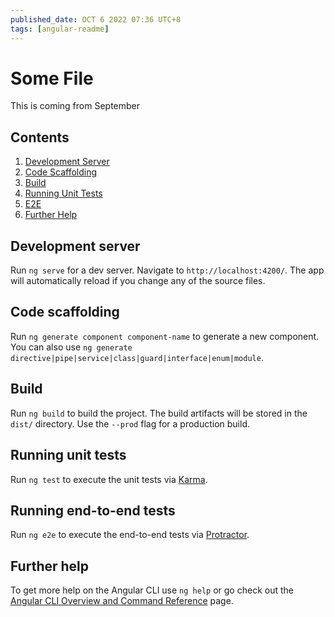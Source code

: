 ```yaml
---
published_date: OCT 6 2022 07:36 UTC+8
tags: [angular-readme]
---
```


# Some File

This is coming from September

## Contents

1. [Development Server](#development-server)
2. [Code Scaffolding](#code-scaffolding)
3. [Build](#build)
4. [Running Unit Tests](#running-unit-tests)
5. [E2E](#running-end-to-end-tests)
6. [Further Help](#further-help)

## Development server

Run `ng serve` for a dev server. Navigate to `http://localhost:4200/`. The app will automatically reload if you change any of the source files.

## Code scaffolding

Run `ng generate component component-name` to generate a new component. You can also use `ng generate directive|pipe|service|class|guard|interface|enum|module`.

## Build

Run `ng build` to build the project. The build artifacts will be stored in the `dist/` directory. Use the `--prod` flag for a production build.

## Running unit tests

Run `ng test` to execute the unit tests via [Karma](https://karma-runner.github.io).

## Running end-to-end tests

Run `ng e2e` to execute the end-to-end tests via [Protractor](http://www.protractortest.org/).

## Further help

To get more help on the Angular CLI use `ng help` or go check out the [Angular CLI Overview and Command Reference](https://angular.io/cli) page.
